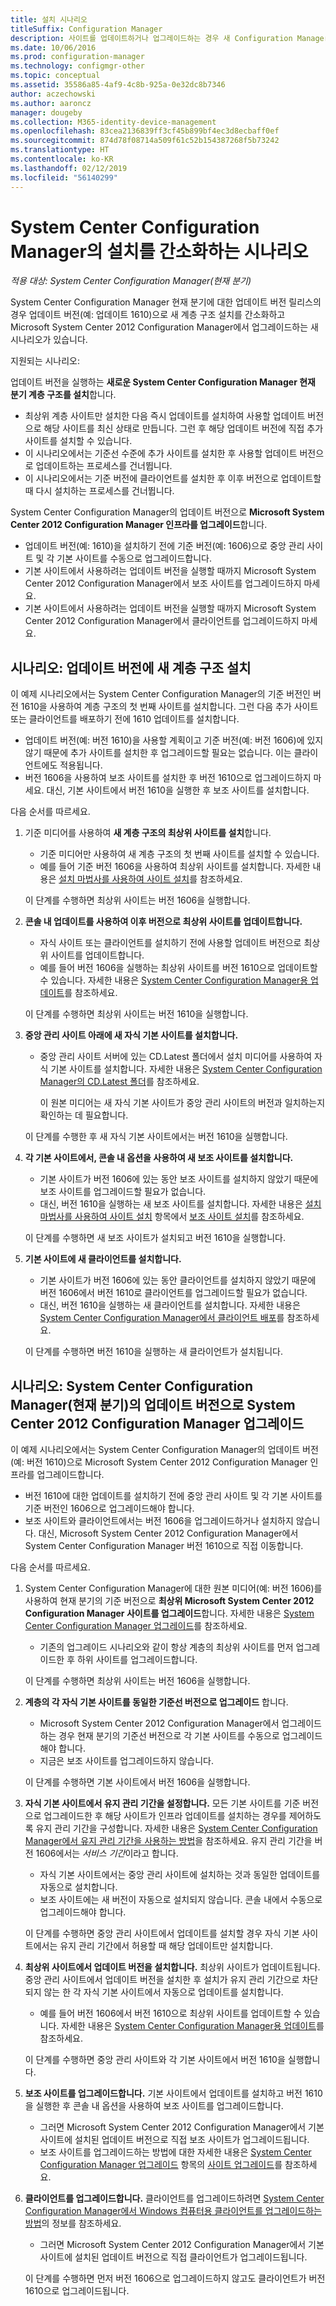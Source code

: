 ```yaml
---
title: 설치 시나리오
titleSuffix: Configuration Manager
description: 사이트를 업데이트하거나 업그레이드하는 경우 새 Configuration Manager 계층 구조를 설치하는 기술에 대해 알아봅니다.
ms.date: 10/06/2016
ms.prod: configuration-manager
ms.technology: configmgr-other
ms.topic: conceptual
ms.assetid: 35586a85-4af9-4c8b-925a-0e32dc8b7346
author: aczechowski
ms.author: aaroncz
manager: dougeby
ms.collection: M365-identity-device-management
ms.openlocfilehash: 83cea2136839ff3cf45b899bf4ec3d8ecbaff0ef
ms.sourcegitcommit: 874d78f08714a509f61c52b154387268f5b73242
ms.translationtype: HT
ms.contentlocale: ko-KR
ms.lasthandoff: 02/12/2019
ms.locfileid: "56140299"
---
```

# <a name="scenarios-to-streamline-your-installation-of-system-center-configuration-manager"></a>System Center Configuration Manager의 설치를 간소화하는 시나리오

*적용 대상: System Center Configuration Manager(현재 분기)*

System Center Configuration Manager 현재 분기에 대한 업데이트 버전 릴리스의 경우 업데이트 버전(예: 업데이트 1610)으로 새 계층 구조 설치를 간소화하고 Microsoft System Center 2012 Configuration Manager에서 업그레이드하는 새 시나리오가 있습니다.

지원되는 시나리오:  

업데이트 버전을 실행하는 **새로운 System Center Configuration Manager 현재 분기 계층 구조를 설치**합니다.  

-   최상위 계층 사이트만 설치한 다음 즉시 업데이트를 설치하여 사용할 업데이트 버전으로 해당 사이트를 최신 상태로 만듭니다. 그런 후 해당 업데이트 버전에 직접 추가 사이트를 설치할 수 있습니다.  
-   이 시나리오에서는 기준선 수준에 추가 사이트를 설치한 후 사용할 업데이트 버전으로 업데이트하는 프로세스를 건너뜁니다.  
-   이 시나리오에서는 기준 버전에 클라이언트를 설치한 후 이후 버전으로 업데이트할 때 다시 설치하는 프로세스를 건너뜁니다.  

System Center Configuration Manager의 업데이트 버전으로 **Microsoft System Center 2012 Configuration Manager 인프라를 업그레이드**합니다.  

-   업데이트 버전(예: 1610)을 설치하기 전에 기준 버전(예: 1606)으로 중앙 관리 사이트 및 각 기본 사이트를 수동으로 업그레이드합니다.  
-   기본 사이트에서 사용하려는 업데이트 버전을 실행할 때까지 Microsoft System Center 2012 Configuration Manager에서 보조 사이트를 업그레이드하지 마세요.  
-   기본 사이트에서 사용하려는 업데이트 버전을 실행할 때까지 Microsoft System Center 2012 Configuration Manager에서 클라이언트를 업그레이드하지 마세요.  

## <a name="scenario-install-a-new-hierarchy-to-an-update-version"></a>시나리오: 업데이트 버전에 새 계층 구조 설치  
이 예제 시나리오에서는 System Center Configuration Manager의 기준 버전인 버전 1610을 사용하여 계층 구조의 첫 번째 사이트를 설치합니다. 그런 다음 추가 사이트 또는 클라이언트를 배포하기 전에 1610 업데이트를 설치합니다.  

-   업데이트 버전(예: 버전 1610)을 사용할 계획이고 기준 버전(예: 버전 1606)에 있지 않기 때문에 추가 사이트를 설치한 후 업그레이드할 필요는 없습니다. 이는 클라이언트에도 적용됩니다.  
-   버전 1606을 사용하여 보조 사이트를 설치한 후 버전 1610으로 업그레이드하지 마세요. 대신, 기본 사이트에서 버전 1610을 실행한 후 보조 사이트를 설치합니다.  

다음 순서를 따르세요.  

1. 기준 미디어를 사용하여 **새 계층 구조의 최상위 사이트를 설치**합니다.  

   -   기준 미디어만 사용하여 새 계층 구조의 첫 번째 사이트를 설치할 수 있습니다.  
   -   예를 들어 기준 버전 1606을 사용하여 최상위 사이트를 설치합니다. 자세한 내용은 [설치 마법사를 사용하여 사이트 설치](/sccm/core/servers/deploy/install/use-the-setup-wizard-to-install-sites)를 참조하세요.  

   이 단계를 수행하면 최상위 사이트는 버전 1606을 실행합니다.  

2. **콘솔 내 업데이트를 사용하여 이후 버전으로 최상위 사이트를 업데이트합니다.**  

   -   자식 사이트 또는 클라이언트를 설치하기 전에 사용할 업데이트 버전으로 최상위 사이트를 업데이트합니다.  
   -   예를 들어 버전 1606을 실행하는 최상위 사이트를 버전 1610으로 업데이트할 수 있습니다. 자세한 내용은 [System Center Configuration Manager용 업데이트](../../../../core/servers/manage/updates.md)를 참조하세요.  

   이 단계를 수행하면 최상위 사이트는 버전 1610을 실행합니다.  

3. **중앙 관리 사이트 아래에 새 자식 기본 사이트를 설치합니다.**  

   - 중앙 관리 사이트 서버에 있는 CD.Latest 폴더에서 설치 미디어를 사용하여 자식 기본 사이트를 설치합니다. 자세한 내용은 [System Center Configuration Manager의 CD.Latest 폴더](../../../../core/servers/manage/the-cd.latest-folder.md)를 참조하세요.  

     이 원본 미디어는 새 자식 기본 사이트가 중앙 관리 사이트의 버전과 일치하는지 확인하는 데 필요합니다.  

   이 단계를 수행한 후 새 자식 기본 사이트에서는 버전 1610을 실행합니다.  

4. **각 기본 사이트에서, 콘솔 내 옵션을 사용하여 새 보조 사이트를 설치합니다.**  

   -   기본 사이트가 버전 1606에 있는 동안 보조 사이트를 설치하지 않았기 때문에 보조 사이트를 업그레이드할 필요가 없습니다.  
   -   대신, 버전 1610을 실행하는 새 보조 사이트를 설치합니다. 자세한 내용은 [설치 마법사를 사용하여 사이트 설치](/sccm/core/servers/deploy/install/use-the-setup-wizard-to-install-sites) 항목에서 [보조 사이트 설치](/sccm/core/servers/deploy/install/use-the-setup-wizard-to-install-sites#bkmk_secondary)를 참조하세요.  

   이 단계를 수행하면 새 보조 사이트가 설치되고 버전 1610을 실행합니다.  

5. **기본 사이트에 새 클라이언트를 설치합니다.**  

   -   기본 사이트가 버전 1606에 있는 동안 클라이언트를 설치하지 않았기 때문에 버전 1606에서 버전 1610로 클라이언트를 업그레이드할 필요가 없습니다.  
   -   대신, 버전 1610을 실행하는 새 클라이언트를 설치합니다. 자세한 내용은 [System Center Configuration Manager에서 클라이언트 배포](../../../clients/deploy/deploy-clients-to-windows-computers.md)를 참조하세요.  

   이 단계를 수행하면 버전 1610을 실행하는 새 클라이언트가 설치됩니다.  

## <a name="scenario-upgrade-system-center-2012-configuration-manager-to-an-update-version-of-system-center-configuration-manager-current-branch"></a>시나리오: System Center Configuration Manager(현재 분기)의 업데이트 버전으로 System Center 2012 Configuration Manager 업그레이드  
이 예제 시나리오에서는 System Center Configuration Manager의 업데이트 버전(예: 버전 1610)으로 Microsoft System Center 2012 Configuration Manager 인프라를 업그레이드합니다.  

-   버전 1610에 대한 업데이트를 설치하기 전에 중앙 관리 사이트 및 각 기본 사이트를 기준 버전인 1606으로 업그레이드해야 합니다.  
-   보조 사이트와 클라이언트에서는 버전 1606을 업그레이드하거나 설치하지 않습니다. 대신, Microsoft System Center 2012 Configuration Manager에서 System Center Configuration Manager 버전 1610으로 직접 이동합니다.  

다음 순서를 따르세요.  

1. System Center Configuration Manager에 대한 원본 미디어(예: 버전 1606)를 사용하여 현재 분기의 기준 버전으로 **최상위 Microsoft System Center 2012 Configuration Manager 사이트를 업그레이드**합니다. 자세한 내용은 [System Center Configuration Manager 업그레이드](../../../../core/servers/deploy/install/upgrade-to-configuration-manager.md)를 참조하세요.  

   -   기존의 업그레이드 시나리오와 같이 항상 계층의 최상위 사이트를 먼저 업그레이드한 후 하위 사이트를 업그레이드합니다.  

   이 단계를 수행하면 최상위 사이트는 버전 1606을 실행합니다.  

2. **계층의 각 자식 기본 사이트를 동일한 기준선 버전으로 업그레이드** 합니다.  

   -   Microsoft System Center 2012 Configuration Manager에서 업그레이드하는 경우 현재 분기의 기준선 버전으로 각 기본 사이트를 수동으로 업그레이드해야 합니다.  
   -   지금은 보조 사이트를 업그레이드하지 않습니다.  

   이 단계를 수행하면 기본 사이트에서 버전 1606을 실행합니다.  

3. **자식 기본 사이트에서 유지 관리 기간을 설정합니다.** 모든 기본 사이트를 기준 버전으로 업그레이드한 후 해당 사이트가 인프라 업데이트를 설치하는 경우를 제어하도록 유지 관리 기간을 구성합니다. 자세한 내용은 [System Center Configuration Manager에서 유지 관리 기간을 사용하는 방법](../../../../core/clients/manage/collections/use-maintenance-windows.md)을 참조하세요.  유지 관리 기간을 버전 1606에서는 *서비스 기간*이라고 합니다.  

   -   자식 기본 사이트에서는 중앙 관리 사이트에 설치하는 것과 동일한 업데이트를 자동으로 설치합니다.  
   -   보조 사이트에는 새 버전이 자동으로 설치되지 않습니다. 콘솔 내에서 수동으로 업그레이드해야 합니다.  

   이 단계를 수행하면 중앙 관리 사이트에서 업데이트를 설치할 경우 자식 기본 사이트에서는 유지 관리 기간에서 허용할 때 해당 업데이트만 설치합니다.  

4. **최상위 사이트에서 업데이트 버전을 설치합니다.** 최상위 사이트가 업데이트됩니다. 중앙 관리 사이트에서 업데이트 버전을 설치한 후 설치가 유지 관리 기간으로 차단되지 않는 한 각 자식 기본 사이트에서 자동으로 업데이트를 설치합니다.  

   -   예를 들어 버전 1606에서 버전 1610으로 최상위 사이트를 업데이트할 수 있습니다. 자세한 내용은 [System Center Configuration Manager용 업데이트](../../../../core/servers/manage/updates.md)를 참조하세요.  

   이 단계를 수행하면 중앙 관리 사이트와 각 기본 사이트에서 버전 1610을 실행합니다.  

5. **보조 사이트를 업그레이드합니다.** 기본 사이트에서 업데이트를 설치하고 버전 1610을 실행한 후 콘솔 내 옵션을 사용하여 보조 사이트를 업그레이드합니다.  

   -   그러면 Microsoft System Center 2012 Configuration Manager에서 기본 사이트에 설치된 업데이트 버전으로 직접 보조 사이트가 업그레이드됩니다.  
   -   보조 사이트를 업그레이드하는 방법에 대한 자세한 내용은 [System Center Configuration Manager 업그레이드](../../../../core/servers/deploy/install/upgrade-to-configuration-manager.md) 항목의 [사이트 업그레이드](../../../../core/servers/deploy/install/upgrade-to-configuration-manager.md#bkmk_upgrade)를 참조하세요.  

6. **클라이언트를 업그레이드합니다.** 클라이언트를 업그레이드하려면 [System Center Configuration Manager에서 Windows 컴퓨터용 클라이언트를 업그레이드하는 방법](../../../../core/clients/manage/upgrade/upgrade-clients-for-windows-computers.md)의 정보를 참조하세요.  

   -   그러면 Microsoft System Center 2012 Configuration Manager에서 기본 사이트에 설치된 업데이트 버전으로 직접 클라이언트가 업그레이드됩니다.  

   이 단계를 수행하면 먼저 버전 1606으로 업그레이드하지 않고도 클라이언트가 버전 1610으로 업그레이드됩니다.
